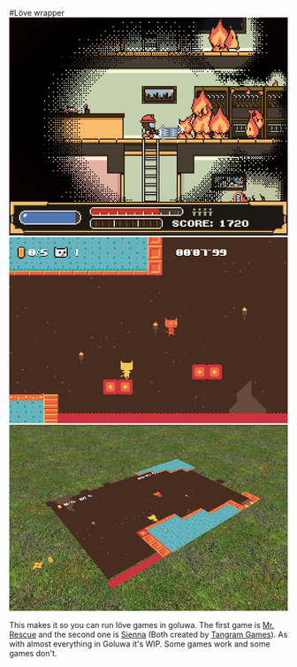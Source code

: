 #Löve wrapper
![ScreenShot](https://raw.githubusercontent.com/CapsAdmin/goluwa-assets/master/extras/screenshots/love_mrrescue.png)
![ScreenShot](https://raw.githubusercontent.com/CapsAdmin/goluwa-assets/master/extras/screenshots/love_sienna.png)
![ScreenShot](https://raw.githubusercontent.com/CapsAdmin/goluwa-assets/master/extras/screenshots/love_sienna_3d.jpg)

This makes it so you can run löve games in goluwa. The first game is [Mr. Rescue](https://tangramgames.itch.io/mrrescue) and the second one is [Sienna](https://tangramgames.itch.io/sienna) (Both created by [Tangram Games](http://tangramgames.dk/)). As with almost everything in Goluwa it's WIP. Some games work and some games don't.
